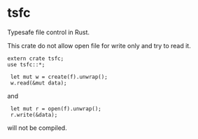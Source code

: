 # tsfc
Typesafe file control in Rust.

This crate do not allow open file for write only and try to read it.

```
extern crate tsfc;
use tsfc::*;

 let mut w = create(f).unwrap();
 w.read(&mut data);
```
and
```
 let mut r = open(f).unwrap();
 r.write(&data);
```
will not be compiled.

